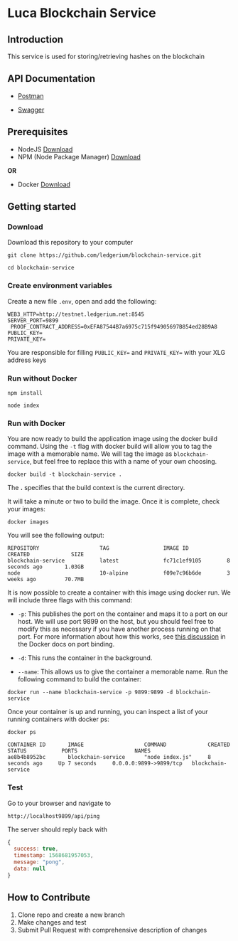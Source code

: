 # Luca Blockchain Service

## Introduction

This service is used for storing/retrieving hashes on the blockchain

## API Documentation

* [Postman](https://documenter.getpostman.com/view/5312272/SVfUsmZ3?version=latest)

* [Swagger](https://app.swaggerhub.com/apis-docs/SkyTradeInc/LucaBlockchain/1.0.0-oas3)

## Prerequisites

* NodeJS [Download](https://nodejs.org/en/)
* NPM (Node Package Manager) [Download](https://www.npmjs.com/get-npm)

**OR**

* Docker [Download](https://www.docker.com/get-started)

## Getting started

### Download

Download this repository to your computer

```
git clone https://github.com/ledgerium/blockchain-service.git
```

```
cd blockchain-service
```

### Create environment variables


Create a new file `.env`, open and add the following:

```
WEB3_HTTP=http://testnet.ledgerium.net:8545
SERVER_PORT=9899
 PROOF_CONTRACT_ADDRESS=0xEFA87544B7a6975c715f94905697B854ed28B9A8
PUBLIC_KEY=
PRIVATE_KEY=
```

You are responsible for filling `PUBLIC_KEY=` and `PRIVATE_KEY=` with your XLG address keys

### Run without Docker

```
npm install
```

```
node index
```


### Run with Docker

You are now ready to build the application image using the docker build command. Using the `-t` flag with docker build will allow you to tag the image with a memorable name. We will tag the image as `blockchain-service`, but feel free to replace this with a name of your own choosing.

```
docker build -t blockchain-service .
```


The **.** specifies that the build context is the current directory.

It will take a minute or two to build the image. Once it is complete, check your images:


```
docker images
```


You will see the following output:


```
REPOSITORY                   TAG                 IMAGE ID            CREATED             SIZE
blockchain-service           latest              fc71c1ef9105        8 seconds ago       1.03GB
node                         10-alpine           f09e7c96b6de        3 weeks ago         70.7MB
```

It is now possible to create a container with this image using docker run. We will include three flags with this command:

* `-p`: This publishes the port on the container and maps it to a port on our host. We will use port 9899 on the host, but you should feel free to modify this as necessary if you have another process running on that port. For more information about how this works, see [this discussion](https://docs.docker.com/v17.09/engine/userguide/networking/default_network/binding/) in the Docker docs on port binding.

* `-d`: This runs the container in the background.

* `--name`: This allows us to give the container a memorable name.
Run the following command to build the container:

```
docker run --name blockchain-service -p 9899:9899 -d blockchain-service
```


Once your container is up and running, you can inspect a list of your running containers with docker ps:

```
docker ps
```


```
CONTAINER ID       IMAGE                   COMMAND             CREATED           STATUS           PORTS                  NAMES
ae8b4b8952bc       blockchain-service      "node index.js"     8 seconds ago     Up 7 seconds     0.0.0.0:9899->9899/tcp   blockchain-service
```

### Test

Go to your browser and navigate to

```
http://localhost9899/api/ping
```


The server should reply back with

```javascript
{
  success: true,
  timestamp: 1568681957053,
  message: "pong",
  data: null
}
```

## How to Contribute

1. Clone repo and create a new branch
2. Make changes and test
3. Submit Pull Request with comprehensive description of changes
